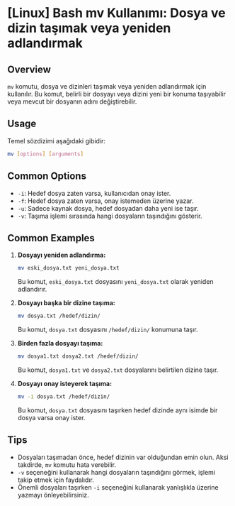 # [Linux] Bash mv Kullanımı: Dosya ve dizin taşımak veya yeniden adlandırmak

## Overview
`mv` komutu, dosya ve dizinleri taşımak veya yeniden adlandırmak için kullanılır. Bu komut, belirli bir dosyayı veya dizini yeni bir konuma taşıyabilir veya mevcut bir dosyanın adını değiştirebilir.

## Usage
Temel sözdizimi aşağıdaki gibidir:

```bash
mv [options] [arguments]
```

## Common Options
- `-i`: Hedef dosya zaten varsa, kullanıcıdan onay ister.
- `-f`: Hedef dosya zaten varsa, onay istemeden üzerine yazar.
- `-u`: Sadece kaynak dosya, hedef dosyadan daha yeni ise taşır.
- `-v`: Taşıma işlemi sırasında hangi dosyaların taşındığını gösterir.

## Common Examples
1. **Dosyayı yeniden adlandırma:**
   ```bash
   mv eski_dosya.txt yeni_dosya.txt
   ```
   Bu komut, `eski_dosya.txt` dosyasını `yeni_dosya.txt` olarak yeniden adlandırır.

2. **Dosyayı başka bir dizine taşıma:**
   ```bash
   mv dosya.txt /hedef/dizin/
   ```
   Bu komut, `dosya.txt` dosyasını `/hedef/dizin/` konumuna taşır.

3. **Birden fazla dosyayı taşıma:**
   ```bash
   mv dosya1.txt dosya2.txt /hedef/dizin/
   ```
   Bu komut, `dosya1.txt` ve `dosya2.txt` dosyalarını belirtilen dizine taşır.

4. **Dosyayı onay isteyerek taşıma:**
   ```bash
   mv -i dosya.txt /hedef/dizin/
   ```
   Bu komut, `dosya.txt` dosyasını taşırken hedef dizinde aynı isimde bir dosya varsa onay ister.

## Tips
- Dosyaları taşımadan önce, hedef dizinin var olduğundan emin olun. Aksi takdirde, `mv` komutu hata verebilir.
- `-v` seçeneğini kullanarak hangi dosyaların taşındığını görmek, işlemi takip etmek için faydalıdır.
- Önemli dosyaları taşırken `-i` seçeneğini kullanarak yanlışlıkla üzerine yazmayı önleyebilirsiniz.
